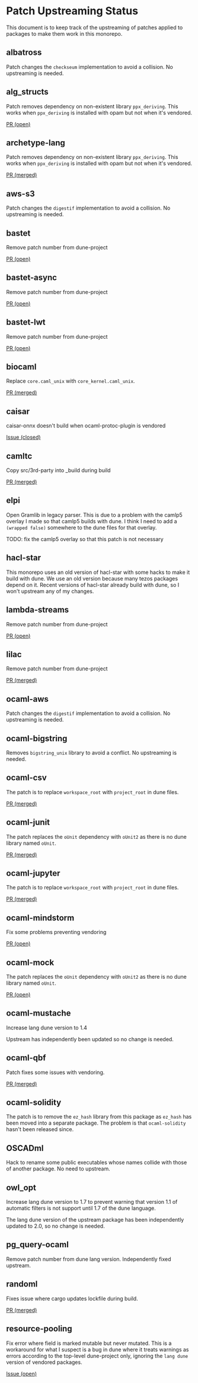 # Patch Upstreaming Status

This document is to keep track of the upstreaming of patches applied to packages
to make them work in this monorepo.

## albatross

Patch changes the `checkseum` implementation to avoid a collision. No upstreaming is needed.

## alg_structs

Patch removes dependency on non-existent library `ppx_deriving`. This works when
`ppx_deriving` is installed with opam but not when it's vendored.

[PR (open)](https://github.com/shonfeder/alg_structs/pull/8)

## archetype-lang

Patch removes dependency on non-existent library `ppx_deriving`. This works when
`ppx_deriving` is installed with opam but not when it's vendored.

[PR (merged)](https://github.com/completium/archetype-lang/pull/336)

## aws-s3

Patch changes the `digestif` implementation to avoid a collision. No upstreaming is needed.

## bastet

Remove patch number from dune-project

[PR (open)](https://github.com/Risto-Stevcev/bastet/pull/38)

## bastet-async

Remove patch number from dune-project

[PR (open)](https://github.com/Risto-Stevcev/bastet-async/pull/1)

## bastet-lwt

Remove patch number from dune-project

[PR (open)](https://github.com/Risto-Stevcev/bastet-lwt/pull/1)

## biocaml

Replace `core.caml_unix` with `core_kernel.caml_unix`.

[PR (merged)](https://github.com/biocaml/biocaml/pull/182)

## caisar

caisar-onnx doesn't build when ocaml-protoc-plugin is vendored

[Issue (closed)](https://git.frama-c.com/pub/caisar/-/issues/1)

## camltc

Copy src/3rd-party into _build during build

[PR (merged)](https://github.com/toolslive/camltc/pull/50)

## elpi

Open Gramlib in legacy parser. This is due to a problem with the camlp5 overlay
I made so that camlp5 builds with dune. I think I need to add a `(wrapped
false)` somewhere to the dune files for that overlay.

TODO: fix the camlp5 overlay so that this patch is not necessary

## hacl-star

This monorepo uses an old version of hacl-star with some hacks to make it build
with dune. We use an old version because many tezos packages depend on it.
Recent versions of hacl-star already build with dune, so I won't upstream any of
my changes.

## lambda-streams

Remove patch number from dune-project

[PR (open)](https://github.com/Risto-Stevcev/lambda-streams/pull/2)

## lilac

Remove patch number from dune-project

[PR (merged)](https://github.com/shnewto/lilac/pull/1)

## ocaml-aws

Patch changes the `digestif` implementation to avoid a collision. No upstreaming is needed.

## ocaml-bigstring

Removes `bigstring_unix` library to avoid a conflict. No upstreaming is needed.

## ocaml-csv

The patch is to replace `workspace_root` with `project_root` in dune files.

[PR (merged)](https://github.com/Chris00/ocaml-csv/pull/39)

## ocaml-junit

The patch replaces the `oUnit` dependency with `oUnit2` as there is no dune
library named `oUnit`.

[PR (merged)](https://github.com/Khady/ocaml-junit/pull/4)

## ocaml-jupyter

The patch is to replace `workspace_root` with `project_root` in dune files.

[PR (merged)](https://github.com/akabe/ocaml-jupyter/pull/198)

## ocaml-mindstorm

Fix some problems preventing vendoring

[PR (open)](https://github.com/Chris00/ocaml-mindstorm/pull/4)

## ocaml-mock

The patch replaces the `oUnit` dependency with `oUnit2` as there is no dune
library named `oUnit`.

[PR (open)](https://github.com/cryptosense/ocaml-mock/pull/6)

## ocaml-mustache

Increase lang dune version to 1.4

Upstream has independently been updated so no change is needed.

## ocaml-qbf

Patch fixes some issues with vendoring.

[PR (merged)](https://github.com/c-cube/ocaml-qbf/pull/14)

## ocaml-solidity

The patch is to remove the `ez_hash` library from this package as `ez_hash` has
been moved into a separate package. The problem is that `ocaml-solidity` hasn't
been released since.

## OSCADml

Hack to rename some public executables whose names collide with those of another
package. No need to upstream.

## owl_opt

Increase lang dune version to 1.7 to prevent warning that version 1.1 of
automatic filters is not support until 1.7 of the  dune language.

The lang dune version of the upstream package has been independently updated to
2.0, so no change is needed.

## pg_query-ocaml

Remove patch number from dune lang version. Independently fixed upstream.

## randoml

Fixes issue where cargo updates lockfile during build.

[PR (merged)](https://github.com/mimoo/randoml/pull/4)

## resource-pooling

Fix error where field is marked mutable but never mutated. This is a workaround
for what I suspect is a bug in dune where it treats warnings as errors according
to the top-level dune-project only, ignoring the `lang dune` version of
vendored packages.

[Issue (open)](https://github.com/ocaml/dune/issues/7034)
